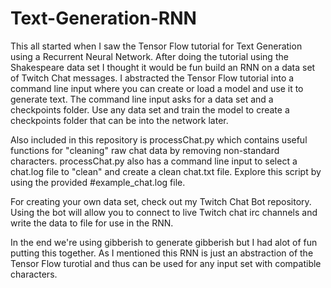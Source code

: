 # Text-Generation-RNN

This all started when I saw the Tensor Flow tutorial for Text Generation using a Recurrent Neural Network.  After doing the tutorial using the Shakespeare data set I thought it would be fun build an RNN on a data set of Twitch Chat messages.  I abstracted the Tensor Flow tutorial into a command line input where you can create or load a model and use it to generate text.  The command line input asks for a data set and a checkpoints folder.  Use any data set and train the model to create a checkpoints folder that can be into the network later.


Also included in this repository is processChat.py which contains useful functions for "cleaning" raw chat data by removing non-standard characters.  processChat.py also has a command line input to select a chat.log file to "clean" and create a clean chat.txt file.  Explore this script by using the provided #example_chat.log file.


For creating your own data set, check out my Twitch Chat Bot repository.  Using the bot will allow you to connect to live Twitch chat irc channels and write the data to file for use in the RNN.


In the end we're using gibberish to generate gibberish but I had alot of fun putting this together.  As I mentioned this RNN is just an abstraction of the Tensor Flow turotial and thus can be used for any input set with compatible characters.
